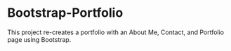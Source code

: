# Bootstrap-Portfolio

This project re-creates a portfolio with an About Me, Contact, and Portfolio page using Bootstrap.